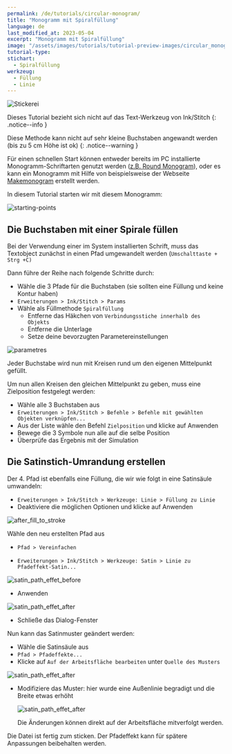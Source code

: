 ```yaml
---
permalink: /de/tutorials/circular-monogram/
title: "Monogramm mit Spiralfüllung"
language: de
last_modified_at: 2023-05-04
excerpt: "Monogramm mit Spiralfüllung"
image: "/assets/images/tutorials/tutorial-preview-images/circular_monogram.jpg"
tutorial-type:
stichart:
  - Spiralfüllung
werkzeug:
  - Füllung
  - Linie
---
```

![Stickerei](/assets/images/tutorials/tutorial-preview-images/circular_monogram.jpg)

Dieses Tutorial bezieht sich nicht auf das Text-Werkzeug von Ink/Stitch
{: .notice--info }

Diese Methode kann nicht auf sehr kleine Buchstaben angewandt werden (bis zu 5 cm Höhe ist ok)
{: .notice--warning }

Für einen schnellen Start können entweder bereits im PC installierte Monogramm-Schriftarten genutzt werden ([z.B. Round Monogram](https://www.dafont.com/round-monogram.font)),
oder es kann ein Monogramm mit Hilfe von beispielsweise der Webseite [Makemonogram](https://www.makemonogram.com/monogram-maker) erstellt werden.

In diesem Tutorial starten wir mit diesem Monogramm:

![starting-points](/assets/images/tutorials/circular_monogram/starting-point.jpg)

## Die Buchstaben mit einer Spirale füllen
 
Bei der Verwendung einer im System installierten Schrift, muss das Textobject zunächst in einen Pfad umgewandelt werden (`Umschalttaste + Strg +C)`

Dann führe der Reihe nach folgende Schritte durch:

* Wähle die 3 Pfade für die Buchstaben (sie sollten eine Füllung und keine Kontur haben)
* `Erweiterungen > Ink/Stitch > Params`
* Wähle als Füllmethode `Spiralfüllung`
  * Entferne das Häkchen von `Verbindungsstiche innerhalb des Objekts`
  * Entferne die Unterlage
  * Setze deine bevorzugten Parametereinstellungen

![parametres](/assets/images/tutorials/circular_monogram/parameters.jpg)

Jeder Buchstabe wird nun mit Kreisen rund um den eigenen Mittelpunkt gefüllt.

Um nun allen Kreisen den gleichen Mittelpunkt zu geben, muss eine Zielposition festgelegt werden:

* Wähle alle 3 Buchstaben aus
* `Erweiterungen > Ink/Stitch > Befehle > Befehle mit gewählten Objekten verknüpfen...`
* Aus der Liste wähle den Befehl `Zielposition` und klicke auf Anwenden
* Bewege die 3 Symbole nun alle auf die selbe Position
* Überprüfe das Ergebnis mit der Simulation

## Die Satinstich-Umrandung erstellen

Der 4. Pfad ist ebenfalls eine Füllung, die wir wie folgt in eine Satinsäule umwandeln:

* `Erweiterungen > Ink/Stitch > Werkzeuge: Linie > Füllung zu Linie` 
* Deaktiviere die möglichen Optionen und klicke auf Anwenden
 
 ![after_fill_to_stroke](/assets/images/tutorials/circular_monogram/fill_to_stroke.jpg)
 
  Wähle den neu erstellten Pfad aus
 
 * `Pfad > Vereinfachen`
 
 * `Erweiterungen > Ink/Stitch > Werkzeuge: Satin > Linie zu Pfadeffekt-Satin...`

 ![satin_path_effet_before](/assets/images/tutorials/circular_monogram/satin_path_effect_before.jpg)
 
 * Anwenden
 
  ![satin_path_effet_after](/assets/images/tutorials/circular_monogram/satin_path_effect_after.jpg)
  
  * Schließe das Dialog-Fenster

Nun kann das Satinmuster geändert werden:

* Wähle die Satinsäule aus
* `Pfad > Pfadeffekte...`
* Klicke auf `Auf der Arbeitsfläche bearbeiten` unter `Quelle des Musters`

 ![satin_path_effet_after](/assets/images/tutorials/circular_monogram/pattern_before.jpg)

* Modifiziere das Muster: hier wurde eine Außenlinie begradigt und die Breite etwas erhöht

  ![satin_path_effet_after](/assets/images/tutorials/circular_monogram/pattern_after.jpg)

  Die Änderungen können direkt auf der Arbeitsfläche mitverfolgt werden.

Die Datei ist fertig zum sticken. Der Pfadeffekt kann für spätere Anpassungen beibehalten werden.
